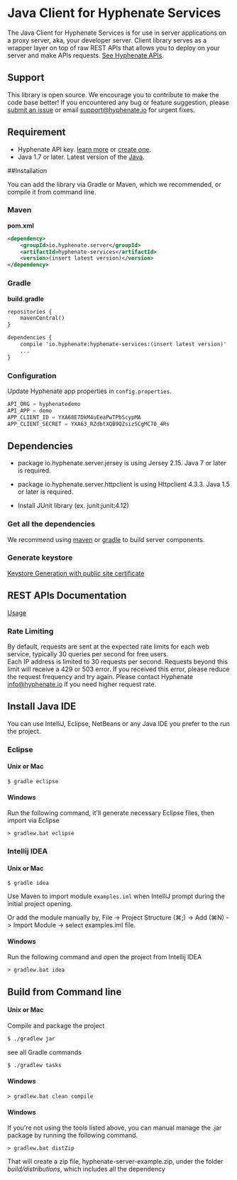 # Java Client for Hyphenate Services

The Java Client for Hyphenate Services is for use in server applications on a proxy server, aka, your developer server. Client library serves as a wrapper layer on top of raw REST APIs that allows you to deploy on your server and make APIs requests. [See Hyphenate APIs](http://docs.hyphenate.io/docs/server-overview).

## Support

This library is open source. We encourage you to contribute to make the code base better! If you encountered any bug or feature suggestion, please [submit an issue](https://github.io.hyphenateInc/hyphenate-server-client-js/issues) or email support@hyphenate.io for urgent fixes.


## Requirement

- Hyphenate API key. [learn more](https://docs.hyphenate.io/docs/getting-started) or [create one](https://console.hyphenate.io).
- Java 1.7 or later. Latest version of the [Java](http://java.sun.com/javase/downloads/index.jsp).


##Installation

You can add the library via Gradle or Maven, which we recommended, or compile it from command line. 


### Maven

**pom.xml**
 
```xml
<dependency>
    <groupId>io.hyphenate.server</groupId>
    <artifactId>hyphenate-services</artifactId>
    <version>(insert latest version)</version>
</dependency>
```


### Gradle

**build.gradle**

```xml
repositories {
    mavenCentral()
}

dependencies {
    compile 'io.hyphenate:hyphenate-services:(insert latest version)'
    ...
}
```

### Configuration 

Update Hyphenate app properties in `config.properties`.

```java
API_ORG = hyphenatedemo
API_APP = demo
APP_CLIENT_ID = YXA68E7DkM4uEeaPwTPbScypMA
APP_CLIENT_SECRET = YXA63_RZdbtXQB9QZsizSCgMC70_4Rs
```

## Dependencies
	
 - package io.hyphenate.server.jersey is using Jersey 2.15. Java 7 or later is required.
 - package io.hyphenate.server.httpclient is using Httpclient 4.3.3. Java 1.5 or later is required.
 
 - Install JUnit library (ex. junit:junit:4.12)
 
### Get all the dependencies

We recommend using [maven](http://maven.apache.org) or [gradle](http://gradle.org) to build server components.  

### Generate keystore

[Keystore Generation with public site certificate](https://docs.hyphenate.io/docs/keystore-generation-with-public-cer)

## REST APIs Documentation 

[Usage](https://api-docs.hyphenate.io)

### Rate Limiting

By default, requests are sent at the expected rate limits for each web service, typically 30 queries per second for free users.  
Each IP address is limited to 30 requests per second. Requests beyond this limit will receive a 429 or 503 error. If you received this error, please reduce the request frequency and try again.
Please contact Hyphenate info@hyphenate.io if you need higher request rate.

## Install Java IDE

You can use IntelliJ, Eclipse, NetBeans or any Java IDE you prefer to the run the project.

### Eclipse

#### Unix or Mac
 
    $ gradle eclipse

#### Windows

Run the following command, it'll generate necessary Eclipse files, then import via Eclipse

    > gradlew.bat eclipse

### Intellij IDEA

#### Unix or Mac

	$ gradle idea
	
Use Maven to import module `examples.iml` when IntelliJ prompt during the initial project opening. 

Or add the module manually by, File -> Project Structure (⌘;) -> Add (⌘N) -> Import Module -> select examples.iml file.

#### Windows

Run the following command and open the project from Intellij IDEA

    > gradlew.bat idea



## Build from Command line

#### Unix or Mac

Compile and package the project

```bash
$ ./gradlew jar
```

see all Gradle commands
```bash
$ ./gradlew tasks
```


#### Windows

	> gradlew.bat clean compile

#### Windows

If you're not using the tools listed above, you can manual manage the .jar package by running the following command.

    > gradlew.bat distZip

That will create a zip file, hyphenate-server-example.zip, under the folder _build/distributions_, which includes all the dependency    
 
